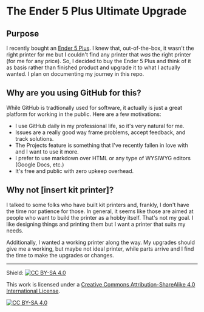 # The Ender 5 Plus Ultimate Upgrade

## Purpose

I recently bought an [Ender 5 Plus](https://www.creality3dofficial.com/products/creality-ender-5-plus-3d-printer). I knew that, out-of-the-box, it wasn't the right printer for me but I couldn't find any printer that _was_ the right printer (for me for any price). So, I decided to buy the Ender 5 Plus and think of it as basis rather than finished product and upgrade it to what I actually wanted. I plan on documenting my journey in this repo. 

## Why are you using GitHub for this?

While GitHub is tradtionally used for software, it actually is just a great platform for working in the public. Here are a few motivations:

* I use GitHub daily in my professional life, so it's very natural for me.
* Issues are a really good way frame problems, accept feedback, and track solutions.
* The Projects feature is something that I've recently fallen in love with and I want to use it more.
* I prefer to use markdown over HTML or any type of WYSIWYG editors (Google Docs, etc.)
* It's free and public with zero upkeep overhead.

## Why not [insert kit printer]?

I talked to some folks who have built kit printers and, frankly, I don't have the time nor patience for those. In general, it seems like those are aimed at people who want to build the printer as a hobby itself. That's not my goal. I like designing things and printing them but I want a printer that suits my needs. 

Additionally, I wanted a working printer along the way. My upgrades should give me a working, but maybe not ideal printer, while parts arrive and I find the time to make the upgrades or changes.

---

Shield: [![CC BY-SA 4.0][cc-by-sa-shield]][cc-by-sa]

This work is licensed under a
[Creative Commons Attribution-ShareAlike 4.0 International License][cc-by-sa].

[![CC BY-SA 4.0][cc-by-sa-image]][cc-by-sa]

[cc-by-sa]: http://creativecommons.org/licenses/by-sa/4.0/
[cc-by-sa-image]: https://licensebuttons.net/l/by-sa/4.0/88x31.png
[cc-by-sa-shield]: https://img.shields.io/badge/License-CC%20BY--SA%204.0-lightgrey.svg
